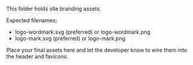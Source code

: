 This folder holds site branding assets.

Expected filenames:
- logo-wordmark.svg (preferred) or logo-wordmark.png
- logo-mark.svg (preferred) or logo-mark.png

Place your final assets here and let the developer know to wire them into the header and favicons.


